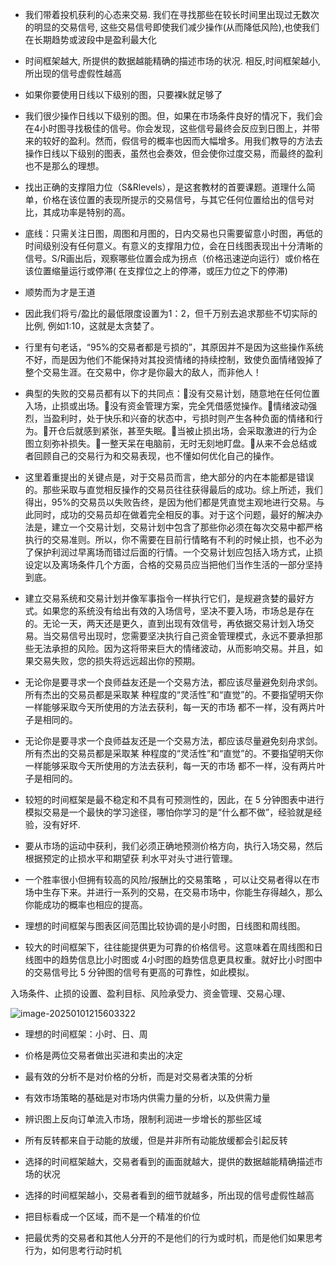 - 我们带着投机获利的心态来交易. 我们在寻找那些在较长时间里出现过无数次的明显的交易信号, 这些交易信号即使我们减少操作(从而降低风险),也使我们在长期趋势或波段中是盈利最大化

- 时间框架越大, 所提供的数据越能精确的描述市场的状况. 相反,时间框架越小, 所出现的信号虚假性越高

- 如果你要使用日线以下级别的图，只要裸k就足够了

- 我们很少操作日线以下级别的图。但，如果在市场条件良好的情况下，我们会在4小时图寻找极佳的信号。你会发现，这些信号最终会反应到日图上，并带来的较好的盈利。然而，假信号的概率也因而大幅增多。用我们教导的方法去操作日线以下级别的图表，虽然也会奏效，但会使你过度交易，而最终的盈利也不是那么的理想。

- 找出正确的支撑阻力位（S&Rlevels），是这套教材的首要课题。道理什么简单，价格在该位置的表现所提示的交易信号，与其它任何位置给出的信号对比，其成功率是特别的高。

- 底线：只需关注日图，周图和月图的，日内交易也只需要留意小时图，再低的时间级别没有任何意义。有意义的支撑阻力位，会在日线图表现出十分清晰的信号。S/R画出后，观察哪些位置会成为拐点（价格迅速逆向运行）或价格在该位置缩量运行或停滞( 在支撑位之上的停滞，或压力位之下的停滞)

- 顺势而为才是王道

- 因此我们将亏/盈比的最低限度设置为1：2，但千万别去追求那些不切实际的比例, 例如1:10，这就是太贪婪了。

- 行里有句老话，“95%的交易者都是亏损的”，其原因并不是因为这些操作系统不好，而是因为他们不能保持对其投资情绪的持续控制，致使负面情绪毁掉了整个交易生涯。在交易中，你才是你最大的敌人，而非他人！

- 典型的失败的交易员都有以下的共同点：没有交易计划，随意地在任何位置入场，止损或出场。没有资金管理方案，完全凭借感觉操作。情绪波动强烈，当盈利时，处于快乐和兴奋的状态中，亏损时则产生各种负面的情绪和行为。开仓后就感到紧张，甚至失眠。当被止损出场，会采取激进的行为企图立刻弥补损失。一整天呆在电脑前，无时无刻地盯盘。从来不会总结或者回顾自己的交易行为和交易表现，也不懂如何优化自己的操作。

- 这里着重提出的关键点是，对于交易员而言，绝大部分的内在本能都是错误的。那些采取与直觉相反操作的交易员往往获得最后的成功。综上所述，我们得出，95%的交易员以失败告终，是因为他们都是凭直觉主观地进行交易。与此同时，成功的交易员却在做着完全相反的事。对于这个问题，最好的解决办法是，建立一个交易计划，交易计划中包含了那些你必须在每次交易中都严格执行的交易准则。所以，你不需要在目前行情略有不利的时候止损，也不必为了保护利润过早离场而错过后面的行情。一个交易计划应包括入场方式，止损设定以及离场条件几个方面，合格的交易员应当把他们当作生活的一部分坚持到底。

- 建立交易系统和交易计划并像军事指令一样执行它们，是规避贪婪的最好方式。如果您的系统没有给出有效的入场信号，坚决不要入场，市场总是存在的。无论一天，两天还是更久，直到出现有效信号，再依据交易计划入场交易。当交易信号出现时，您需要坚决执行自己资金管理模式，永远不要承担那些无法承担的风险。因为这将带来巨大的情绪波动，从而影响交易。并且，如果交易失败，您的损失将远远超出你的预期。

- 无论你是要寻求一个良师益友还是一个交易方法，都应该尽量避免刻舟求剑。所有杰出的交易员都是采取某 种程度的“灵活性”和“直觉”的。不要指望明天你一样能够采取今天所使用的方法去获利，每一天的市场 都不一样，没有两片叶子是相同的。

- 无论你是要寻求一个良师益友还是一个交易方法，都应该尽量避免刻舟求剑。所有杰出的交易员都是采取某 种程度的“灵活性”和“直觉”的。不要指望明天你一样能够采取今天所使用的方法去获利，每一天的市场 都不一样，没有两片叶子是相同的。

- 较短的时间框架是最不稳定和不具有可预测性的，因此，在 5 分钟图表中进行模拟交易是一个最快的学习途径，哪怕你学习的是“什么都不做”，经验就是经验，没有好坏.

- 要从市场的运动中获利，我们必须正确地预测价格方向，执行入场交易，然后根据预定的止损水平和期望获 利水平对头寸进行管理。

- 一个胜率很小但拥有较高的风险/报酬比的交易策略 ，可以让交易者得以在市场中生存下来。并进行一系列的交易，在交易市场中，你能生存得越久，那么你能成功的概率也相应的提高。

- 理想的时间框架与图表区间范围比较协调的是小时图，日线图和周线图。

- 较大的时间框架下，往往能提供更为可靠的价格信号。这意味着在周线图和日线图中的趋势信息比小时图或 4小时图的趋势信息更具权重。就好比小时图中的交易信号比 5   分钟图的信号有更高的可靠性，如此模拟。





入场条件、止损的设置、盈利目标、风险承受力、资金管理、交易心理、

![image-20250101215603322](https://chunhui-a.oss-cn-nanjing.aliyuncs.com/typora/img/image-20250101215603322.png)





- 理想的时间框架：小时、日、周
- 价格是两位交易者做出买进和卖出的决定

- 最有效的分析不是对价格的分析，而是对交易者决策的分析

- 有效市场策略的基础是对市场内供需力量的分析，以及供需力量

- 辨识图上反向订单流入市场，限制利润进一步增长的那些区域

- 所有反转都来自于动能的放缓，但是并非所有动能放缓都会引起反转

- 选择的时间框架越大，交易者看到的画面就越大，提供的数据越能精确描述市场的状况

- 选择的时间框架越小，交易者看到的细节就越多，所出现的信号虚假性越高

- 把目标看成一个区域，而不是一个精准的价位

- 把最优秀的交易者和其他人分开的不是他们的行为或时机，而是他们如果思考行为，如何思考行动时机




